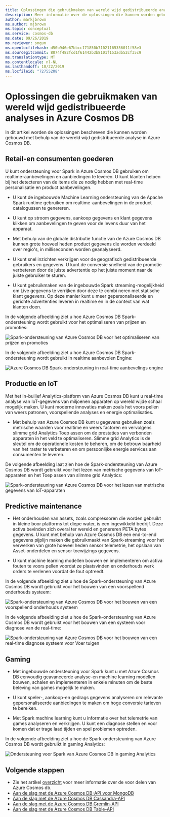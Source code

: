 ```yaml
---
title: Oplossingen die gebruikmaken van wereld wijd gedistribueerde analyses in Azure Cosmos DB.
description: Meer informatie over de oplossingen die kunnen worden gebouwd met behulp van de wereld wijd gedistribueerde analyses in Azure Cosmos DB.
author: markjbrown
ms.author: mjbrown
ms.topic: conceptual
ms.service: cosmos-db
ms.date: 09/26/2019
ms.reviewer: sngun
ms.openlocfilehash: d50b946e67bbcc171850b71021165356011f58e3
ms.sourcegitcommit: 8074f482fcd1f61442b3b8101f153adb52cf35c9
ms.translationtype: MT
ms.contentlocale: nl-NL
ms.lasthandoff: 10/22/2019
ms.locfileid: "72755208"
---
```

# <a name="solutions-using-globally-distributed-analytics-in-azure-cosmos-db"></a>Oplossingen die gebruikmaken van wereld wijd gedistribueerde analyses in Azure Cosmos DB

In dit artikel worden de oplossingen beschreven die kunnen worden gebouwd met behulp van de wereld wijd gedistribueerde analyse in Azure Cosmos DB.

## <a name="retail-and-consumer-goods"></a>Retail-en consumenten goederen

U kunt ondersteuning voor Spark in Azure Cosmos DB gebruiken om realtime-aanbevelingen en aanbiedingen te leveren. U kunt klanten helpen bij het detecteren van de items die ze nodig hebben met real-time personalisatie en product aanbevelingen.

* U kunt de ingebouwde Machine Learning ondersteuning van de Apache Spark runtime gebruiken om realtime-aanbevelingen in de product catalogussen te genereren.

* U kunt op stroom gegevens, aankoop gegevens en klant gegevens klikken om aanbevelingen te geven voor de levens duur van het apparaat.

* Met behulp van de globale distributie functie van de Azure Cosmos DB kunnen grote hoeveel heden product gegevens die worden verdeeld over regio's, in milliseconden worden geanalyseerd.

* U kunt snel inzichten verkrijgen voor de geografisch gedistribueerde gebruikers en gegevens. U kunt de conversie snelheid van de promotie verbeteren door de juiste advertentie op het juiste moment naar de juiste gebruiker te sturen.

* U kunt gebruikmaken van de ingebouwde Spark streaming-mogelijkheid om Live gegevens te verrijken door deze te combi neren met statische klant gegevens. Op deze manier kunt u meer gepersonaliseerde en gerichte advertenties leveren in realtime en in de context van wat klanten doen.

In de volgende afbeelding ziet u hoe Azure Cosmos DB Spark-ondersteuning wordt gebruikt voor het optimaliseren van prijzen en promoties:

![Spark-ondersteuning van Azure Cosmos DB voor het optimaliseren van prijzen en promoties](./media/spark-api-introduction/optimize-pricing-and-promotions.png)


In de volgende afbeelding ziet u hoe Azure Cosmos DB Spark-ondersteuning wordt gebruikt in realtime aanbevolen Engine:

![Azure Cosmos DB Spark-ondersteuning in real-time aanbevelings engine](./media/spark-api-introduction/real-time-recommendation-engine.png)

## <a name="manufacturing-and-iot"></a>Productie en IoT

Met het in-builief Analytics-platform van Azure Cosmos DB kunt u real-time analyse van IoT-gegevens van miljoenen apparaten op wereld wijde schaal mogelijk maken. U kunt moderne innovaties maken zoals het voors pellen van weers patronen, voorspellende analyses en energie optimalisaties.

* Met behulp van Azure Cosmos DB kunt u gegevens gebruiken zoals metrische waarden voor realtime en weers factoren en vervolgens slimme grid Analytics Toep assen om de prestaties van verbonden apparaten in het veld te optimaliseren. Slimme grid Analytics is de sleutel om de operationele kosten te beheren, om de betrouw baarheid van het raster te verbeteren en om persoonlijke energie services aan consumenten te leveren.

De volgende afbeelding laat zien hoe de Spark-ondersteuning van Azure Cosmos DB wordt gebruikt voor het lezen van metrische gegevens van IoT-apparaten en het Toep assen van slimme grid Analytics:

![Spark-ondersteuning van Azure Cosmos DB voor het lezen van metrische gegevens van IoT-apparaten](./media/spark-api-introduction/read-metrics-from-iot-devices.png)

## <a name="predictive-maintenance"></a>Predictive maintenance

* Het onderhouden van assets, zoals compressoren die worden gebruikt in kleine boor platforms tot diepe water, is een ingewikkeld bedrijf. Deze activa bevinden zich overal ter wereld en genereren PETA bytes gegevens. U kunt met behulp van Azure Cosmos DB een end-to-end gegevens pijplijn maken die gebruikmaakt van Spark-streaming voor het verwerken van grote hoeveel heden sensor telemetrie, het opslaan van Asset-onderdelen en sensor toewijzings gegevens.

* U kunt machine learning modellen bouwen en implementeren om activa fouten te voors pellen voordat ze plaatsvinden en onderhouds werk orders te verlenen voordat de fout optreedt.

In de volgende afbeelding ziet u hoe de Spark-ondersteuning van Azure Cosmos DB wordt gebruikt voor het bouwen van een voorspellend onderhouds systeem:

![Spark-ondersteuning van Azure Cosmos DB voor het bouwen van een voorspellend onderhouds systeem](./media/spark-api-introduction/predictive-maintenance-system.png)

In de volgende afbeelding ziet u hoe de Spark-ondersteuning van Azure Cosmos DB wordt gebruikt voor het bouwen van een systeem voor diagnose van de real-time:

![Spark-ondersteuning van Azure Cosmos DB voor het bouwen van een real-time diagnose systeem voor Voer tuigen](./media/spark-api-introduction/real-time-vehicle-diagnostic-system.png)

## <a name="gaming"></a>Gaming

* Met ingebouwde ondersteuning voor Spark kunt u met Azure Cosmos DB eenvoudig geavanceerde analyse-en machine learning modellen bouwen, schalen en implementeren in enkele minuten om de beste beleving van games mogelijk te maken.

* U kunt speler-, aankoop-en gedrags gegevens analyseren om relevante gepersonaliseerde aanbiedingen te maken om hoge conversie tarieven te bereiken.

* Met Spark machine learning kunt u informatie over het telemetrie van games analyseren en verkrijgen. U kunt een diagnose stellen en voor komen dat er trage laad tijden en spel problemen optreden.

In de volgende afbeelding ziet u hoe de Spark-ondersteuning van Azure Cosmos DB wordt gebruikt in gaming Analytics:

![Ondersteuning voor Spark van Azure Cosmos DB in gaming Analytics](./media/spark-api-introduction/gaming-analytics.png)

## <a name="next-steps"></a>Volgende stappen

* Zie het artikel [overzicht](introduction.md) voor meer informatie over de voor delen van Azure Cosmos db.
* [Aan de slag met de Azure Cosmos DB-API voor MongoDB](mongodb-introduction.md)
* [Aan de slag met de Azure Cosmos DB Cassandra-API](cassandra-introduction.md)
* [Aan de slag met de Azure Cosmos DB Gremlin-API](graph-introduction.md)
* [Aan de slag met de Azure Cosmos DB Table-API](table-introduction.md)
